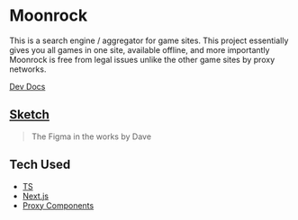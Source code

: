 # Moonrock

This is a search engine / aggregator for game sites. This project essentially gives you all games in one site, available offline, and more importantly Moonrock is free from legal issues unlike the other game sites by proxy networks.

[Dev Docs](./DEV.md)

## [Sketch](./first-sketch.jpg)

> The Figma in the works by Dave

## Tech Used

- [TS](https://www.typescriptlang.org)
- [Next.js](https://nextjs.org)
- [Proxy Components](https://github.com/VyperGroup/Proxy-Components)
